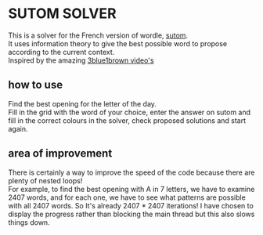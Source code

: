 # SUTOM SOLVER

This is a solver for the French version of wordle, [sutom](https://sutom.nocle.fr/#).  
It uses information theory to give the best possible word to propose according to the current context.  
Inspired by the amazing [3blue1brown video's](https://www.youtube.com/watch?v=v68zYyaEmEA&t=47s)

## how to use
Find the best opening for the letter of the day.  
Fill in the grid with the word of your choice, enter the answer on sutom and fill in the correct colours in the solver, check proposed solutions and start again.

## area of improvement
There is certainly a way to improve the speed of the code because there are plenty of nested loops!  
For example, to find the best opening with A in 7 letters, we have to examine 2407 words, and for each one, we have to see what patterns are possible with all 2407 words. So It's already 2407 * 2407 iterations! 
I have chosen to display the progress rather than blocking the main thread but this also slows things down.

